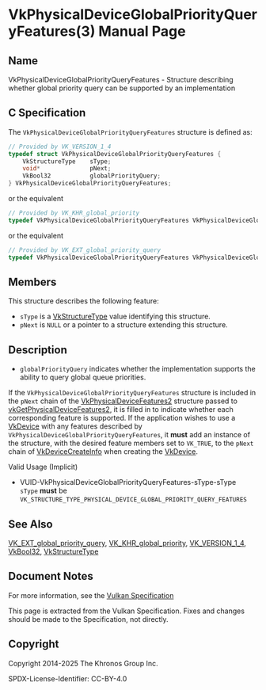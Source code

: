 # VkPhysicalDeviceGlobalPriorityQueryFeatures(3) Manual Page

## Name

VkPhysicalDeviceGlobalPriorityQueryFeatures - Structure describing whether global priority query can be supported by an implementation



## [](#_c_specification)C Specification

The `VkPhysicalDeviceGlobalPriorityQueryFeatures` structure is defined as:

```c++
// Provided by VK_VERSION_1_4
typedef struct VkPhysicalDeviceGlobalPriorityQueryFeatures {
    VkStructureType    sType;
    void*              pNext;
    VkBool32           globalPriorityQuery;
} VkPhysicalDeviceGlobalPriorityQueryFeatures;
```

or the equivalent

```c++
// Provided by VK_KHR_global_priority
typedef VkPhysicalDeviceGlobalPriorityQueryFeatures VkPhysicalDeviceGlobalPriorityQueryFeaturesKHR;
```

or the equivalent

```c++
// Provided by VK_EXT_global_priority_query
typedef VkPhysicalDeviceGlobalPriorityQueryFeatures VkPhysicalDeviceGlobalPriorityQueryFeaturesEXT;
```

## [](#_members)Members

This structure describes the following feature:

- `sType` is a [VkStructureType](https://registry.khronos.org/vulkan/specs/latest/man/html/VkStructureType.html) value identifying this structure.
- `pNext` is `NULL` or a pointer to a structure extending this structure.

## [](#_description)Description

- []()`globalPriorityQuery` indicates whether the implementation supports the ability to query global queue priorities.

If the `VkPhysicalDeviceGlobalPriorityQueryFeatures` structure is included in the `pNext` chain of the [VkPhysicalDeviceFeatures2](https://registry.khronos.org/vulkan/specs/latest/man/html/VkPhysicalDeviceFeatures2.html) structure passed to [vkGetPhysicalDeviceFeatures2](https://registry.khronos.org/vulkan/specs/latest/man/html/vkGetPhysicalDeviceFeatures2.html), it is filled in to indicate whether each corresponding feature is supported. If the application wishes to use a [VkDevice](https://registry.khronos.org/vulkan/specs/latest/man/html/VkDevice.html) with any features described by `VkPhysicalDeviceGlobalPriorityQueryFeatures`, it **must** add an instance of the structure, with the desired feature members set to `VK_TRUE`, to the `pNext` chain of [VkDeviceCreateInfo](https://registry.khronos.org/vulkan/specs/latest/man/html/VkDeviceCreateInfo.html) when creating the [VkDevice](https://registry.khronos.org/vulkan/specs/latest/man/html/VkDevice.html).

Valid Usage (Implicit)

- [](#VUID-VkPhysicalDeviceGlobalPriorityQueryFeatures-sType-sType)VUID-VkPhysicalDeviceGlobalPriorityQueryFeatures-sType-sType  
  `sType` **must** be `VK_STRUCTURE_TYPE_PHYSICAL_DEVICE_GLOBAL_PRIORITY_QUERY_FEATURES`

## [](#_see_also)See Also

[VK\_EXT\_global\_priority\_query](https://registry.khronos.org/vulkan/specs/latest/man/html/VK_EXT_global_priority_query.html), [VK\_KHR\_global\_priority](https://registry.khronos.org/vulkan/specs/latest/man/html/VK_KHR_global_priority.html), [VK\_VERSION\_1\_4](https://registry.khronos.org/vulkan/specs/latest/man/html/VK_VERSION_1_4.html), [VkBool32](https://registry.khronos.org/vulkan/specs/latest/man/html/VkBool32.html), [VkStructureType](https://registry.khronos.org/vulkan/specs/latest/man/html/VkStructureType.html)

## [](#_document_notes)Document Notes

For more information, see the [Vulkan Specification](https://registry.khronos.org/vulkan/specs/latest/html/vkspec.html#VkPhysicalDeviceGlobalPriorityQueryFeatures)

This page is extracted from the Vulkan Specification. Fixes and changes should be made to the Specification, not directly.

## [](#_copyright)Copyright

Copyright 2014-2025 The Khronos Group Inc.

SPDX-License-Identifier: CC-BY-4.0